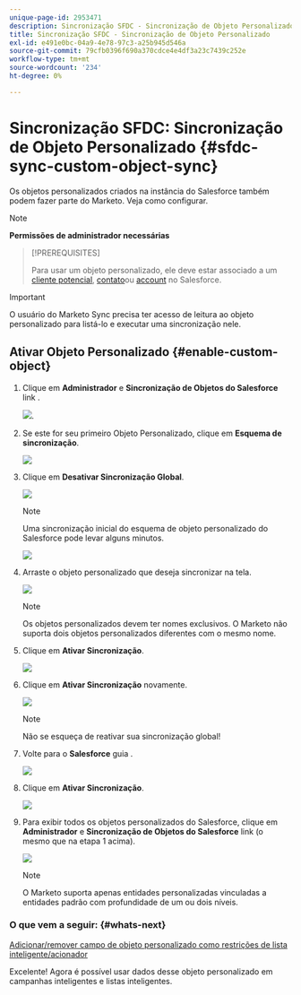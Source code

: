```yaml
---
unique-page-id: 2953471
description: Sincronização SFDC - Sincronização de Objeto Personalizado - Documentos do Marketo - Documentação do produto
title: Sincronização SFDC - Sincronização de Objeto Personalizado
exl-id: e491e0bc-04a9-4e78-97c3-a25b945d546a
source-git-commit: 79cfb0396f690a370cdce4e4df3a23c7439c252e
workflow-type: tm+mt
source-wordcount: '234'
ht-degree: 0%

---
```


# Sincronização SFDC: Sincronização de Objeto Personalizado {#sfdc-sync-custom-object-sync}

Os objetos personalizados criados na instância do Salesforce também podem fazer parte do Marketo.  Veja como configurar.

>[!NOTE]
>
>**Permissões de administrador necessárias**

>[!PREREQUISITES]
>
>Para usar um objeto personalizado, ele deve estar associado a um [cliente potencial](/help/marketo/product-docs/crm-sync/salesforce-sync/sfdc-sync-details/sfdc-sync-field-sync.md), [contato](/help/marketo/product-docs/crm-sync/salesforce-sync/sfdc-sync-details/sfdc-sync-contact-sync.md)ou [account](/help/marketo/product-docs/crm-sync/salesforce-sync/sfdc-sync-details/sfdc-sync-account-sync.md) no Salesforce.

>[!IMPORTANT]
>
>O usuário do Marketo Sync precisa ter acesso de leitura ao objeto personalizado para listá-lo e executar uma sincronização nele.

## Ativar Objeto Personalizado  {#enable-custom-object}

1. Clique em **Administrador** e **Sincronização de Objetos do Salesforce** link .

   ![](assets/image2015-11-19-10-3a28-3a5.png).

1. Se este for seu primeiro Objeto Personalizado, clique em **Esquema de sincronização**.

   ![](assets/rtaimage-2.png)

1. Clique em **Desativar Sincronização Global**.

   ![](assets/image2015-4-22-10-3a45-3a0.png)

   >[!NOTE]
   >
   >Uma sincronização inicial do esquema de objeto personalizado do Salesforce pode levar alguns minutos.

   ![](assets/image2015-4-22-10-3a45-3a18.png)

1. Arraste o objeto personalizado que deseja sincronizar na tela.

   ![](assets/image2015-4-22-10-3a45-3a30.png)

   >[!NOTE]
   >
   >Os objetos personalizados devem ter nomes exclusivos. O Marketo não suporta dois objetos personalizados diferentes com o mesmo nome.

1. Clique em **Ativar Sincronização**.

   ![](assets/image2015-4-22-10-3a45-3a50.png)

1. Clique em **Ativar Sincronização** novamente.

   ![](assets/image2015-4-22-10-3a46-3a10.png)

   >[!NOTE]
   >
   >Não se esqueça de reativar sua sincronização global!

1. Volte para o **Salesforce** guia .

   ![](assets/image2015-4-22-10-3a46-3a25.png)

1. Clique em **Ativar Sincronização**.

   ![](assets/image2015-4-22-10-3a50-3a26.png)

1. Para exibir todos os objetos personalizados do Salesforce, clique em **Administrador** e **Sincronização de Objetos do Salesforce** link (o mesmo que na etapa 1 acima).

   ![](assets/image2016-6-23-9-3a28-3a23.png)

   >[!NOTE]
   >
   >O Marketo suporta apenas entidades personalizadas vinculadas a entidades padrão com profundidade de um ou dois níveis.

### O que vem a seguir: {#whats-next}

[Adicionar/remover campo de objeto personalizado como restrições de lista inteligente/acionador](/help/marketo/product-docs/crm-sync/salesforce-sync/setup/optional-steps/add-remove-custom-object-field-as-smart-list-trigger-constraints.md)

Excelente! Agora é possível usar dados desse objeto personalizado em campanhas inteligentes e listas inteligentes.
